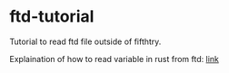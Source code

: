 # ftd-tutorial
Tutorial to read ftd file outside of fifthtry.

Explaination of how to read variable in rust from ftd: [link](https://www.fifthtry.com/fifthtry/ftd/~/93/)
